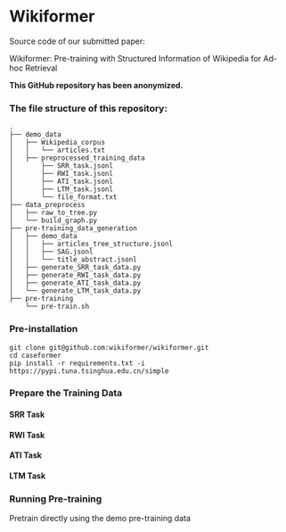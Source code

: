 # Wikiformer

Source code of our submitted paper:

Wikiformer: Pre-training with Structured Information of Wikipedia for Ad-hoc Retrieval

**This GitHub repository has been anonymized.**



### The file structure of this repository:

```
.
├── demo_data
│   ├── Wikipedia_corpus
│   │   └── articles.txt
│   ├── preprocessed_training_data
│       ├── SRR_task.jsonl
│       ├── RWI_task.jsonl
│       ├── ATI_task.jsonl
│       ├── LTM_task.jsonl
│       └── file_format.txt
├── data_preprocess
│   ├── raw_to_tree.py
│   └── build_graph.py
├── pre-training_data_generation
│   ├── demo_data
│   │   ├── articles_tree_structure.jsonl
│   │   ├── SAG.jsonl
│   │   └── title_abstract.jsonl
│   ├── generate_SRR_task_data.py
│   ├── generate_RWI_task_data.py
│   ├── generate_ATI_task_data.py
│   └── generate_LTM_task_data.py
├── pre-training
    └── pre-train.sh
```



### Pre-installation

```
git clone git@github.com:wikiformer/wikiformer.git
cd caseformer
pip install -r requirements.txt -i https://pypi.tuna.tsinghua.edu.cn/simple
```



### Prepare the Training Data

#### SRR Task



#### RWI Task



#### ATI Task



#### LTM Task



### Running Pre-training

Pretrain directly using the demo pre-training data